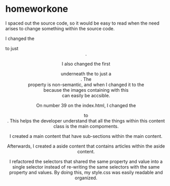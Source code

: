# homeworkone

I spaced out the source code, so it would be easy to read when the need arises to change something within the source code.

I changed the <div class="header"> to just <header>. 

I also changed the first <div> underneath the <span> to just a <nav>. The <div> property is non-semantic, and when I changed it to the <nav> because the images containing with this <nav> can easily be accsible. 

On number 39 on the index.html, I changed the <div class="content"> to <main class="content">. This helps the developer understand that all the things within this content class is the main compoments.

I created a main content that have sub-sections within the main content. 

Afterwards, I created a aside content that contains articles within the aside content. 

I refactored the selectors that shared the same property and value into a single selector instead of re-writing the same selectors with the same property and values. By doing this, my style.css was easily readable and organized. 
